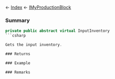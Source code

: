 ← [Index](Api-Index) ← [IMyProductionBlock](Sandbox.ModAPI.Ingame.IMyProductionBlock)

### Summary

```csharp
private public abstract virtual InputInventory
```csharp

Gets the input inventory.

### Returns

### Example

### Remarks

